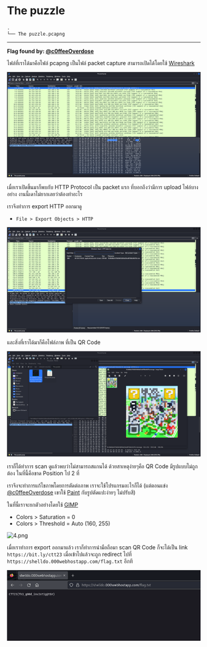 # The puzzle

```
.
└── The puzzle.pcapng
```

---

**Flag found by: [@c0ffeeOverdose](https://github.com/c0ffeeOverdose)**

ไฟล์ที่เราได้มาคือไฟล์ pcapng เป็นไฟล์ packet capture สามารถเปิดได้โดยใช้ [Wireshark](https://www.wireshark.org)

![1.png](./images/the-puzzle/1.png)

เมื่อเราเปิดขึ้นมาก็พบกับ HTTP Protocol เป็น packet แรก ที่บอกถึงว่ามีการ upload ไฟล์บางอย่าง งานนี้เดาไม่ยากเลยว่าต้องทำอะไร

เราจึงทำการ export HTTP ออกมาดู

- `File > Export Objects > HTTP`

![2.png](./images/the-puzzle/2.png)

และสิ่งที่เราได้มาก็คือไฟล์ภาพ ที่เป็น QR Code

![3.png](./images/the-puzzle/3.png)

เราก็ได้ทำการ scan ดูแล้วพบว่าไม่สามารถสแกนได้ ด้วยสาเหตุง่ายๆคือ QR Code มีรูปแบบไม่ถูกต้อง ในที่นี้คือขาด Position ไป 2 ที่

เราจึงจะทำการแก้ไขภาพโดยการตัดต่อภาพ เราจะใช้โปรแกรมอะไรก็ได้ (แต่ตอนแข่ง [@c0ffeeOverdose](https://github.com/c0ffeeOverdose) เขาใช้ [Paint](https://en.wikipedia.org/wiki/Microsoft_Paint) กับรูปตัดแปะง่ายๆ ไม่ปรับสี)

ในที่นี้เราจะยกตัวอย่างโดยใช้ [GIMP](https://www.gimp.org)

- Colors > Saturation = 0
- Colors > Threshold = Auto (160, 255)

![4.png](images/4.png)

เมื่อเราทำการ export ออกมาแล้ว เราก็ทำการนำมือถือมา scan QR Code ก็จะได้เป็น link `https://bit.ly/ctt23` เมื่อเข้าไปแล้วจะถูก redirect ไปที่ `https://shelldo.000webhostapp.com/flag.txt` อีกที

![5.png](./images/the-puzzle/5.png)
